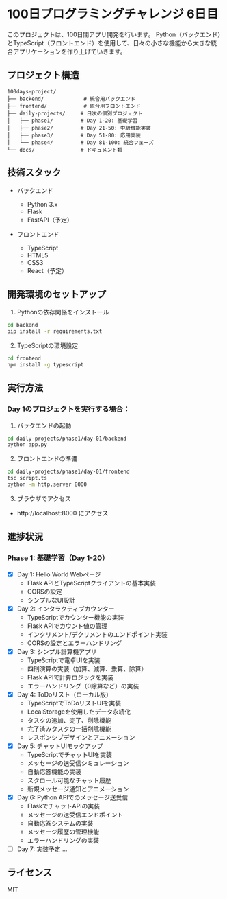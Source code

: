 # 100日プログラミングチャレンジ 6日目

このプロジェクトは、100日間アプリ開発を行います。
Python（バックエンド）とTypeScript（フロントエンド）を使用して、日々の小さな機能から大きな統合アプリケーションを作り上げていきます。

## プロジェクト構造

```
100days-project/
├── backend/             # 統合用バックエンド
├── frontend/            # 統合用フロントエンド
├── daily-projects/     # 日次の個別プロジェクト
│   ├── phase1/         # Day 1-20: 基礎学習
│   ├── phase2/         # Day 21-50: 中級機能実装
│   ├── phase3/         # Day 51-80: 応用実装
│   └── phase4/         # Day 81-100: 統合フェーズ
└── docs/               # ドキュメント類
```

## 技術スタック

- バックエンド
  - Python 3.x
  - Flask
  - FastAPI（予定）

- フロントエンド
  - TypeScript
  - HTML5
  - CSS3
  - React（予定）

## 開発環境のセットアップ

1. Pythonの依存関係をインストール
```bash
cd backend
pip install -r requirements.txt
```

2. TypeScriptの環境設定
```bash
cd frontend
npm install -g typescript
```

## 実行方法

### Day 1のプロジェクトを実行する場合：

1. バックエンドの起動
```bash
cd daily-projects/phase1/day-01/backend
python app.py
```

2. フロントエンドの準備
```bash
cd daily-projects/phase1/day-01/frontend
tsc script.ts
python -m http.server 8000
```

3. ブラウザでアクセス
- http://localhost:8000 にアクセス

## 進捗状況

### Phase 1: 基礎学習（Day 1-20）
- [x] Day 1: Hello World Webページ
  - Flask APIとTypeScriptクライアントの基本実装
  - CORSの設定
  - シンプルなUI設計
- [x] Day 2: インタラクティブカウンター
  - TypeScriptでカウンター機能の実装
  - Flask APIでカウント値の管理
  - インクリメント/デクリメントのエンドポイント実装
  - CORSの設定とエラーハンドリング
- [x] Day 3: シンプル計算機アプリ
  - TypeScriptで電卓UIを実装
  - 四則演算の実装（加算、減算、乗算、除算）
  - Flask APIで計算ロジックを実装
  - エラーハンドリング（0除算など）の実装
- [x] Day 4: ToDoリスト（ローカル版）
  - TypeScriptでToDoリストUIを実装
  - LocalStorageを使用したデータ永続化
  - タスクの追加、完了、削除機能
  - 完了済みタスクの一括削除機能
  - レスポンシブデザインとアニメーション
- [x] Day 5: チャットUIモックアップ
  - TypeScriptでチャットUIを実装
  - メッセージの送受信シミュレーション
  - 自動応答機能の実装
  - スクロール可能なチャット履歴
  - 新規メッセージ通知とアニメーション
- [x] Day 6: Python APIでのメッセージ送受信
  - FlaskでチャットAPIの実装
  - メッセージの送受信エンドポイント
  - 自動応答システムの実装
  - メッセージ履歴の管理機能
  - エラーハンドリングの実装
- [ ] Day 7: 実装予定
...

## ライセンス
MIT
